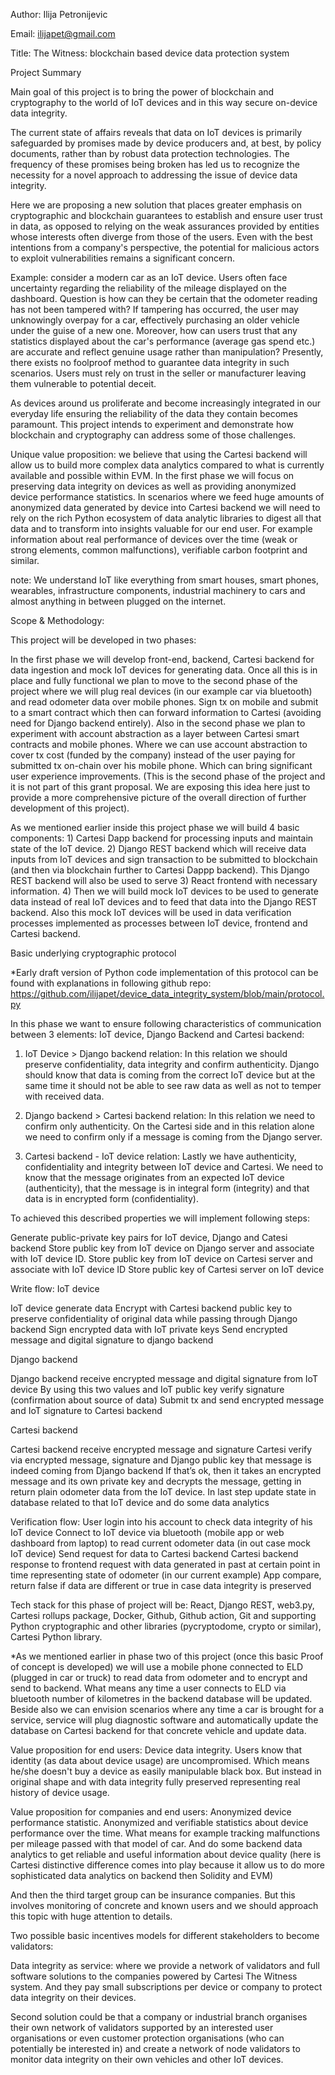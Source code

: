 Author:
Ilija Petronijevic

Email:
ilijapet@gmail.com

Title:
The Witness: blockchain based device data protection system

Project Summary

Main goal of this project is to bring the power of blockchain and cryptography to the world of IoT devices and in this way secure on-device data integrity.

The current state of affairs reveals that data on IoT devices is primarily safeguarded by promises made by device producers and, at best, by policy documents, rather than by robust data protection technologies. The frequency of these promises being broken has led us to recognize the necessity for a novel approach to addressing the issue of device data integrity.

Here we are proposing a new solution that places greater emphasis on cryptographic and blockchain guarantees to establish and ensure user trust in data, as opposed to relying on the weak assurances provided by entities whose interests often diverge from those of the users. Even with the best intentions from a company's perspective, the potential for malicious actors to exploit vulnerabilities remains a significant concern.

Example: consider a modern car as an IoT device. Users often face uncertainty regarding the reliability of the mileage displayed on the dashboard. Question is how can they be certain that the odometer reading has not been tampered with? If tampering has occurred, the user may unknowingly overpay for a car, effectively purchasing an older vehicle under the guise of a new one. Moreover, how can users trust that any statistics displayed about the car's performance (average gas spend etc.) are accurate and reflect genuine usage rather than manipulation? Presently, there exists no foolproof method to guarantee data integrity in such scenarios. Users must rely on trust in the seller or manufacturer leaving them vulnerable to potential deceit.

As devices around us proliferate and become increasingly integrated in our everyday life ensuring the reliability of the data they contain becomes paramount. This project intends to experiment and demonstrate how blockchain and cryptography can address some of those challenges.

Unique value proposition: we believe that using the Cartesi backend will allow us to build more complex data analytics compared to what is currently available and possible within EVM. In the first phase we will focus on preserving data integrity on devices as well as providing anonymized device performance statistics. In scenarios where we feed huge amounts of anonymized data generated by device into Cartesi backend we will need to rely on the rich Python ecosystem of data analytic libraries to digest all that data and to transform into insights valuable for our end user. For example information about real performance of devices over the time (weak or strong elements, common malfunctions), verifiable carbon footprint and similar.

note: We understand IoT like everything from smart houses, smart phones, wearables, infrastructure components, industrial machinery to cars and almost anything in between plugged on the internet.

Scope & Methodology:

This project will be developed in two phases:

In the first phase we will develop front-end, backend, Cartesi backend for data ingestion and mock IoT devices for generating data. Once all this is in place and fully functional we plan to move to the second phase of the project where we will plug real devices (in our example car via bluetooth) and read odometer data over mobile phones. Sign tx on mobile and submit to a smart contract which then can forward information to Cartesi (avoiding need for Django backend entirely). Also in the second phase we plan to experiment with account abstraction as a layer between Cartesi smart contracts and mobile phones. Where we can use account abstraction to cover tx cost (funded by the company) instead of the user paying for submitted tx on-chain over his mobile phone. Which can bring significant user experience improvements. (This is the second phase of the project and it is not part of this grant proposal. We are exposing this idea here just to provide a more comprehensive picture of the overall direction of further development of this project).

As we mentioned earlier inside this project phase we will build 4 basic components: 1) Cartesi Dapp backend for processing inputs and maintain state of the IoT device. 2) Django REST backend which will receive data inputs from IoT devices and sign transaction to be submitted to blockchain (and then via blockchain further to Cartesi Dappp backend). This Django REST backend will also be used to serve 3) React frontend with necessary information. 4) Then we will build mock IoT devices to be used to generate data instead of real IoT devices and to feed that data into the Django REST backend. Also this mock IoT devices will be used in data verification processes implemented as processes between IoT device, frontend and Cartesi backend.

Basic underlying cryptographic protocol

\*Early draft version of Python code implementation of this protocol can be found with explanations in following github repo:
https://github.com/ilijapet/device_data_integrity_system/blob/main/protocol.py

In this phase we want to ensure following characteristics of communication between 3 elements: IoT device, Django Backend and Cartesi backend:

1. IoT Device > Django backend relation: In this relation we should preserve confidentiality, data integrity and confirm authenticity. Django should know that data is coming from the correct IoT device but at the same time it should not be able to see raw data as well as not to temper with received data.

2. Django backend > Cartesi backend relation: In this relation we need to confirm only authenticity. On the Cartesi side and in this relation alone we need to confirm only if a message is coming from the Django server.

3. Cartesi backend - IoT device relation: Lastly we have authenticity, confidentiality and integrity between IoT device and Cartesi. We need to know that the message originates from an expected IoT device (authenticity), that the message is in integral form (integrity) and that data is in encrypted form (confidentiality).

To achieved this described properties we will implement following steps:

Generate public-private key pairs for IoT device, Django and Catesi backend
Store public key from IoT device on Django server and associate with IoT device ID.
Store public key from IoT device on Cartesi server and associate with IoT device ID
Store public key of Cartesi server on IoT device

Write flow:
IoT device

IoT device generate data
Encrypt with Cartesi backend public key to preserve confidentiality of original data while passing through Django backend
Sign encrypted data with IoT private keys
Send encrypted message and digital signature to django backend

Django backend

Django backend receive encrypted message and digital signature from IoT device
By using this two values and IoT public key verify signature (confirmation about source of data)
Submit tx and send encrypted message and IoT signature to Cartesi backend

Cartesi backend

Cartesi backend receive encrypted message and signature
Cartesi verify via encrypted message, signature and Django public key that message is indeed coming from Django backend
If that’s ok, then it takes an encrypted message and its own private key and decrypts the message, getting in return plain odometer data from the IoT device.
In last step update state in database related to that IoT device and do some data analytics

Verification flow:
User login into his account to check data integrity of his IoT device
Connect to IoT device via bluetooth (mobile app or web dashboard from laptop) to read current odometer data (in out case mock IoT device)
Send request for data to Cartesi backend
Cartesi backend response to frontend request with data generated in past at certain point in time representing state of odometer (in our current example)
App compare, return false if data are different or true in case data integrity is preserved

Tech stack for this phase of project will be: React, Django REST, web3.py, Cartesi rollups package, Docker, Github, Github action, Git and supporting Python cryptographic and other libraries (pycryptodome, crypto or similar), Cartesi Python library.

\*As we mentioned earlier in phase two of this project (once this basic Proof of concept is developed) we will use a mobile phone connected to ELD (plugged in car or truck) to read data from odometer and to encrypt and send to backend. What means any time a user connects to ELD via bluetooth number of kilometres in the backend database will be updated. Beside also we can envision scenarios where any time a car is brought for a service, service will plug diagnostic software and automatically update the database on Cartesi backend for that concrete vehicle and update data.

Value proposition for end users:
Device data integrity. Users know that identity (as data about device usage) are uncompromised. Which means he/she doesn't buy a device as easily manipulable black box. But instead in original shape and with data integrity fully preserved representing real history of device usage.

Value proposition for companies and end users:
Anonymized device performance statistic. Anonymized and verifiable statistics about device performance over the time. What means for example tracking malfunctions per mileage passed with that model of car. And do some backend data analytics to get reliable and useful information about device quality (here is Cartesi distinctive difference comes into play because it allow us to do more sophisticated data analytics on backend then Solidity and EVM)

And then the third target group can be insurance companies. But this involves monitoring of concrete and known users and we should approach this topic with huge attention to details.

Two possible basic incentives models for different stakeholders to become validators:

Data integrity as service: where we provide a network of validators and full software solutions to the companies powered by Cartesi The Witness system. And they pay small subscriptions per device or company to protect data integrity on their devices.

Second solution could be that a company or industrial branch organises their own network of validators supported by an interested user organisations or even customer protection organisations (who can potentially be interested in) and create a network of node validators to monitor data integrity on their own vehicles and other IoT devices.
